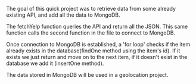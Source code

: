 The goal of this quick project was to retrieve data from some already existing API, and add all the data to MongoDB.

The fetchYelp function queries the API and return all the JSON. This same function calls the second function in the file to connect to MongoDB.

Once connection to MongoDB is established, a 'for loop' checks if the item already exists in the database(findOne method using the item's id). If it exists we just return and move on to the next item, if it doesn't exist in the database we add it (insertOne method).

The data stored in MongoDB will be used in a geolocation project.